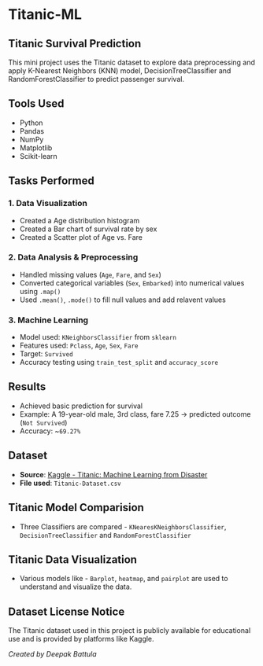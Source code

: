 # Titanic-ML

## Titanic Survival Prediction 

This mini project uses the Titanic dataset to explore data preprocessing and apply K-Nearest Neighbors (KNN) model, DecisionTreeClassifier and RandomForestClassifier to predict passenger survival.


## Tools Used

- Python
- Pandas
- NumPy
- Matplotlib
- Scikit-learn


## Tasks Performed

### 1. Data Visualization
- Created a Age distribution histogram
- Created a Bar chart of survival rate by sex
- Created a Scatter plot of Age vs. Fare

### 2. Data Analysis & Preprocessing
- Handled missing values (`Age`, `Fare`, and `Sex`)
- Converted categorical variables (`Sex`, `Embarked`) into numerical values using `.map()`
- Used `.mean()`, `.mode()` to fill null values and add relavent values

### 3. Machine Learning
- Model used: `KNeighborsClassifier` from `sklearn`
- Features used: `Pclass`, `Age`, `Sex`, `Fare`
- Target: `Survived`
- Accuracy testing using `train_test_split` and `accuracy_score`


## Results

- Achieved basic prediction for survival
- Example: A 19-year-old male, 3rd class, fare 7.25 → predicted outcome (`Not Survived`)
- Accuracy: ~`69.27%`


## Dataset

- **Source**: [Kaggle - Titanic: Machine Learning from Disaster](https://www.kaggle.com/competitions/titanic/data)
- **File used**: `Titanic-Dataset.csv`


## Titanic Model Comparision 

- Three Classifiers are compared - `KNearesKNeighborsClassifier`, `DecisionTreeClassifier` and `RandomForestClassifier`


## Titanic Data Visualization
- Various models like - `Barplot`, `heatmap`, and `pairplot` are used to understand and visualize the data. 

## Dataset License Notice
The Titanic dataset used in this project is publicly available for educational use and is provided by platforms like Kaggle.



*Created by Deepak Battula*